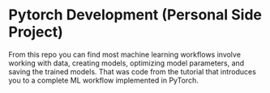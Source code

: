 ﻿# Pytorch Development (Personal Side Project)

From this repo you can find most machine learning workflows involve working with data, creating models, optimizing model parameters, and saving the trained models. That was code from the tutorial that introduces you to a complete ML workflow implemented in PyTorch.
